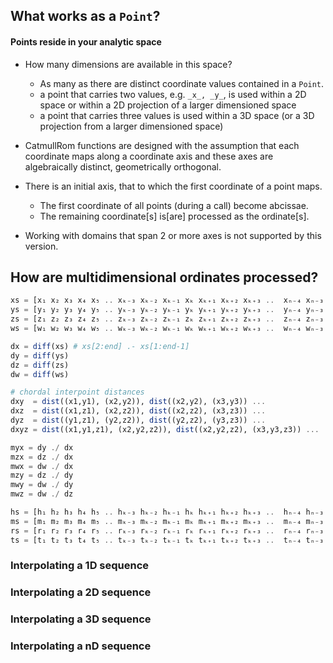 ## What works as a `Point`?

#### Points reside in your analytic space

- How many dimensions are available in this space?
    - As many as there are distinct coordinate values contained in a `Point`.
    - a point that carries two values, e.g. `_x_, _y_`, is used within
      a 2D space or within a 2D projection of a larger dimensioned space
    - a point that carries three values is used within a 3D space
      (or a 3D projection from a larger dimensioned space)
      
- CatmullRom functions are designed with the assumption that each coordinate
  maps along a coordinate axis and these axes are algebraically distinct,
  geometrically orthogonal.
  
 - There is an initial axis, that to which the first coordinate of a point maps.
     - The first coordinate of all points (during a call) become abcissae.
     - The remaining coordinate[s] is[are] processed as the ordinate[s].
     
 - Working with domains that span 2 or more axes is not supported by this version.
 
## How are multidimensional ordinates processed?

```julia
xs = [x₁ x₂ x₃ x₄ x₅ .. xₖ₋₃ xₖ₋₂ xₖ₋₁ xₖ xₖ₊₁ xₖ₊₂ xₖ₊₃ ..  xₙ₋₄ xₙ₋₃ xₙ₋₂ xₙ₋₁ xₙ][:]
ys = [y₁ y₂ y₃ y₄ y₅ .. yₖ₋₃ yₖ₋₂ yₖ₋₁ yₖ yₖ₊₁ yₖ₊₂ yₖ₊₃ ..  yₙ₋₄ yₙ₋₃ yₙ₋₂ yₙ₋₁ yₙ][:]
zs = [z₁ z₂ z₃ z₄ z₅ .. zₖ₋₃ zₖ₋₂ zₖ₋₁ zₖ zₖ₊₁ zₖ₊₂ zₖ₊₃ ..  zₙ₋₄ zₙ₋₃ zₙ₋₂ zₙ₋₁ zₙ][:]
ws = [w₁ w₂ w₃ w₄ w₅ .. wₖ₋₃ wₖ₋₂ wₖ₋₁ wₖ wₖ₊₁ wₖ₊₂ wₖ₊₃ ..  wₙ₋₄ wₙ₋₃ wₙ₋₂ wₙ₋₁ wₙ][:]

dx = diff(xs) # xs[2:end] .- xs[1:end-1]
dy = diff(ys)
dz = diff(zs)
dw = diff(ws)

# chordal interpoint distances
dxy  = dist((x1,y1), (x2,y2)), dist((x2,y2), (x3,y3)) ...
dxz  = dist((x1,z1), (x2,z2)), dist((x2,z2), (x3,z3)) ...
dyz  = dist((y1,z1), (y2,z2)), dist((y2,z2), (y3,z3)) ...
dxyz = dist((x1,y1,z1), (x2,y2,z2)), dist((x2,y2,z2), (x3,y3,z3)) ...

myx = dy ./ dx
mzx = dz ./ dx
mwx = dw ./ dx
mzy = dz ./ dy
mwy = dw ./ dy
mwz = dw ./ dz

hs = [h₁ h₂ h₃ h₄ h₅ .. hₖ₋₃ hₖ₋₂ hₖ₋₁ hₖ hₖ₊₁ hₖ₊₂ hₖ₊₃ ..  hₙ₋₄ hₙ₋₃ hₙ₋₂ hₙ₋₁ hₙ][:]
ms = [m₁ m₂ m₃ m₄ m₅ .. mₖ₋₃ mₖ₋₂ mₖ₋₁ mₖ mₖ₊₁ mₖ₊₂ mₖ₊₃ ..  mₙ₋₄ mₙ₋₃ mₙ₋₂ mₙ₋₁ mₙ][:]
rs = [r₁ r₂ r₃ r₄ r₅ .. rₖ₋₃ rₖ₋₂ rₖ₋₁ rₖ rₖ₊₁ rₖ₊₂ rₖ₊₃ ..  rₙ₋₄ rₙ₋₃ rₙ₋₂ rₙ₋₁ rₙ][:]
ts = [t₁ t₂ t₃ t₄ t₅ .. tₖ₋₃ tₖ₋₂ tₖ₋₁ tₖ tₖ₊₁ tₖ₊₂ tₖ₊₃ ..  tₙ₋₄ tₙ₋₃ tₙ₋₂ tₙ₋₁ tₙ][:]
```

### Interpolating a 1D sequence

### Interpolating a 2D sequence

### Interpolating a 3D sequence

### Interpolating a nD sequence

 
